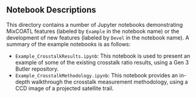 ## Notebook Descriptions

This directory contains a number of Jupyter notebooks demonstrating MixCOATL features (labeled by `Example` in the notebook name) or the development of new features (labeled by `Devel` in the notebook name). A summary of the example notebooks is as follows:
* `Example_CrosstalkResults.ipynb`: This notebook is used to present an example of some of the existing crosstalk ratio results, using a Gen 3 Butler repository.
* `Example_CrosstalkMethodology.ipynb`: This notebook provides an in-depth walkthrough the crosstalk measurement methodology, using a CCD image of a projected satellite trail.